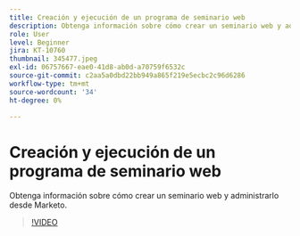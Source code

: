 ```yaml
---
title: Creación y ejecución de un programa de seminario web
description: Obtenga información sobre cómo crear un seminario web y administrarlo desde Marketo.
role: User
level: Beginner
jira: KT-10760
thumbnail: 345477.jpeg
exl-id: 06757667-eae0-41d8-ab0d-a70759f6532c
source-git-commit: c2aa5a0dbd22bb949a865f219e5ecbc2c96d6286
workflow-type: tm+mt
source-wordcount: '34'
ht-degree: 0%

---
```


# Creación y ejecución de un programa de seminario web

Obtenga información sobre cómo crear un seminario web y administrarlo desde Marketo.

>[!VIDEO](https://video.tv.adobe.com/v/345477/?quality=12&learn=on)
